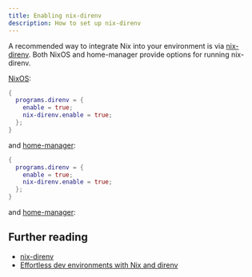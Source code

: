 ```yaml
---
title: Enabling nix-direnv
description: How to set up nix-direnv
---
```


A recommended way to integrate Nix into your environment is via
[nix-direnv](https://github.com/nix-community/nix-direnv).
Both NixOS and home-manager provide options for running nix-direnv.

[NixOS](https://search.nixos.org/options?channel=unstable&from=0&size=50&sort=relevance&type=packages&query=nix-direnv):

```nix
{
  programs.direnv = {
    enable = true;
    nix-direnv.enable = true;
  };
}
```

and [home-manager](https://nix-community.github.io/home-manager/options.xhtml):

```nix
{
  programs.direnv = {
    enable = true;
    nix-direnv.enable = true;
  };
}
```

and [home-manager](https://nix-community.github.io/home-manager/options.xhtml):

## Further reading

- [nix-direnv](https://github.com/nix-community/nix-direnv)
- [Effortless dev environments with Nix and direnv](https://determinate.systems/posts/nix-direnv/)
